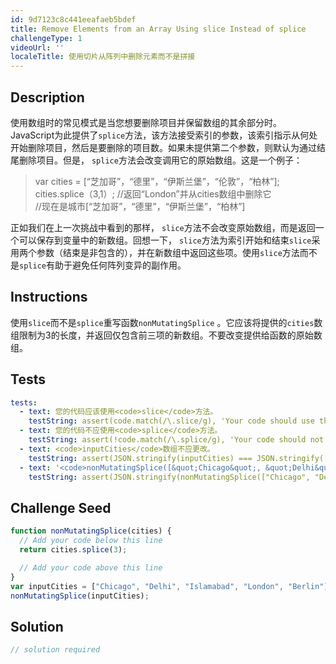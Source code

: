 ```yaml
---
id: 9d7123c8c441eeafaeb5bdef
title: Remove Elements from an Array Using slice Instead of splice
challengeType: 1
videoUrl: ''
localeTitle: 使用切片从阵列中删除元素而不是拼接
---
```


## Description
<section id="description">使用数组时的常见模式是当您想要删除项目并保留数组的其余部分时。 JavaScript为此提供了<code>splice</code>方法，该方法接受索引的参数，该索引指示从何处开始删除项目，然后是要删除的项目数。如果未提供第二个参数，则默认为通过结尾删除项目。但是， <code>splice</code>方法会改变调用它的原始数组。这是一个例子： <blockquote> var cities = [“芝加哥”，“德里”，“伊斯兰堡”，“伦敦”，“柏林”]; <br> cities.splice（3,1）; //返回“London”并从cities数组中删除它<br> //现在是城市[“芝加哥”，“德里”，“伊斯兰堡”，“柏林”] </blockquote>正如我们在上一次挑战中看到的那样， <code>slice</code>方法不会改变原始数组，而是返回一个可以保存到变量中的新数组。回想一下， <code>slice</code>方法为索引开始和结束<code>slice</code>采用两个参数（结束是非包含的），并在新数组中返回这些项。使用<code>slice</code>方法而不是<code>splice</code>有助于避免任何阵列变异的副作用。 </section>

## Instructions
<section id="instructions">使用<code>slice</code>而不是<code>splice</code>重写函数<code>nonMutatingSplice</code> 。它应该将提供的<code>cities</code>数组限制为3的长度，并返回仅包含前三项的新数组。不要改变提供给函数的原始数组。 </section>

## Tests
<section id='tests'>

```yml
tests:
  - text: 您的代码应该使用<code>slice</code>方法。
    testString: assert(code.match(/\.slice/g), 'Your code should use the <code>slice</code> method.');
  - text: 您的代码不应使用<code>splice</code>方法。
    testString: assert(!code.match(/\.splice/g), 'Your code should not use the <code>splice</code> method.');
  - text: <code>inputCities</code>数组不应更改。
    testString: assert(JSON.stringify(inputCities) === JSON.stringify(["Chicago", "Delhi", "Islamabad", "London", "Berlin"]), 'The <code>inputCities</code> array should not change.');
  - text: '<code>nonMutatingSplice([&quot;Chicago&quot;, &quot;Delhi&quot;, &quot;Islamabad&quot;, &quot;London&quot;, &quot;Berlin&quot;])</code>应该返回<code>[&quot;Chicago&quot;, &quot;Delhi&quot;, &quot;Islamabad&quot;]</code> 。'
    testString: assert(JSON.stringify(nonMutatingSplice(["Chicago", "Delhi", "Islamabad", "London", "Berlin"])) === JSON.stringify(["Chicago", "Delhi", "Islamabad"]), '<code>nonMutatingSplice(["Chicago", "Delhi", "Islamabad", "London", "Berlin"])</code> should return <code>["Chicago", "Delhi", "Islamabad"]</code>.');

```

</section>

## Challenge Seed
<section id='challengeSeed'>

<div id='js-seed'>

```js
function nonMutatingSplice(cities) {
  // Add your code below this line
  return cities.splice(3);

  // Add your code above this line
}
var inputCities = ["Chicago", "Delhi", "Islamabad", "London", "Berlin"];
nonMutatingSplice(inputCities);

```

</div>



</section>

## Solution
<section id='solution'>

```js
// solution required
```
</section>
